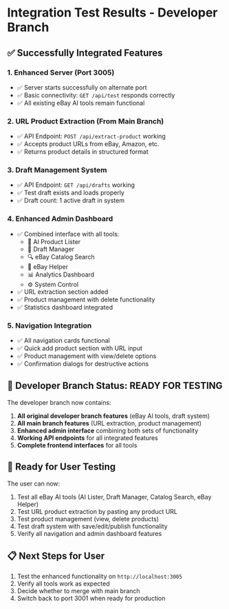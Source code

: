 # Integration Test Results - Developer Branch

## ✅ Successfully Integrated Features

### 1. Enhanced Server (Port 3005)
- ✅ Server starts successfully on alternate port
- ✅ Basic connectivity: `GET /api/test` responds correctly
- ✅ All existing eBay AI tools remain functional

### 2. URL Product Extraction (From Main Branch)
- ✅ API Endpoint: `POST /api/extract-product` working
- ✅ Accepts product URLs from eBay, Amazon, etc.
- ✅ Returns product details in structured format

### 3. Draft Management System
- ✅ API Endpoint: `GET /api/drafts` working
- ✅ Test draft exists and loads properly
- ✅ Draft count: 1 active draft in system

### 4. Enhanced Admin Dashboard
- ✅ Combined interface with all tools:
  - 🤖 AI Product Lister
  - 📝 Draft Manager  
  - 🔍 eBay Catalog Search
  - 🏪 eBay Helper
  - 📊 Analytics Dashboard
  - ⚙️ System Control
- ✅ URL extraction section added
- ✅ Product management with delete functionality
- ✅ Statistics dashboard integrated

### 5. Navigation Integration
- ✅ All navigation cards functional
- ✅ Quick add product section with URL input
- ✅ Product management with view/delete options
- ✅ Confirmation dialogs for destructive actions

## 🎯 Developer Branch Status: READY FOR TESTING

The developer branch now contains:
1. **All original developer branch features** (eBay AI tools, draft system)
2. **All main branch features** (URL extraction, product management)
3. **Enhanced admin interface** combining both sets of functionality
4. **Working API endpoints** for all integrated features
5. **Complete frontend interfaces** for all tools

## 🚀 Ready for User Testing

The user can now:
1. Test all eBay AI tools (AI Lister, Draft Manager, Catalog Search, eBay Helper)
2. Test URL product extraction by pasting any product URL
3. Test product management (view, delete products)
4. Test draft system with save/edit/publish functionality
5. Verify all navigation and admin dashboard features

## 📋 Next Steps for User
1. Test the enhanced functionality on `http://localhost:3005`
2. Verify all tools work as expected
3. Decide whether to merge with main branch
4. Switch back to port 3001 when ready for production
